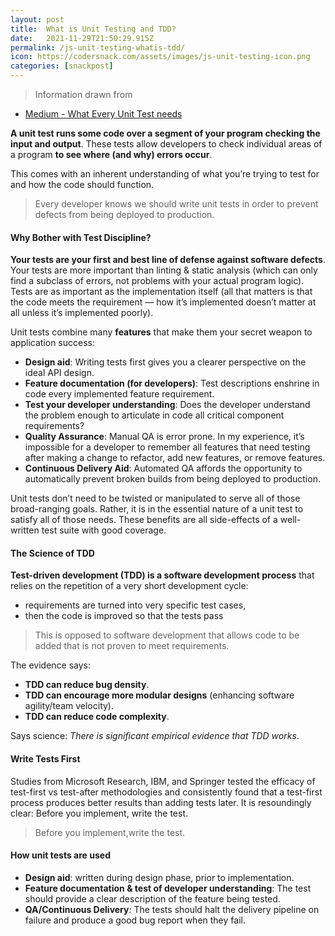 ```yaml
---
layout: post
title:  What is Unit Testing and TDD?
date:   2021-11-29T21:50:29.915Z
permalink: /js-unit-testing-whatis-tdd/
icon: https://codersnack.com/assets/images/js-unit-testing-icon.png
categories: [snackpost]
---
```


> Information drawn from 
- [Medium - What Every Unit Test needs](https://medium.com/javascript-scene/what-every-unit-test-needs-f6cd34d9836d)

**A unit test runs some code over a segment of your program checking the input and output**. These tests allow developers to check individual areas of a program **to see where (and why) errors occur**.

This comes with an inherent understanding of what you’re trying to test for and how the code should function.

>Every developer knows we should write unit tests in order to prevent defects from being deployed to production.

#### Why Bother with Test Discipline?
**Your tests are your first and best line of defense against software defects**. Your tests are more important than linting & static analysis (which can only find a subclass of errors, not problems with your actual program logic). Tests are as important as the implementation itself (all that matters is that the code meets the requirement — how it’s implemented doesn’t matter at all unless it’s implemented poorly).

Unit tests combine many **features** that make them your secret weapon to application success:

- **Design aid**: Writing tests first gives you a clearer perspective on the ideal API design.
- **Feature documentation (for developers)**: Test descriptions enshrine in code every implemented feature requirement.
- **Test your developer understanding**: Does the developer understand the problem enough to articulate in code all critical component requirements?
- **Quality Assurance**: Manual QA is error prone. In my experience, it’s impossible for a developer to remember all features that need testing after making a change to refactor, add new features, or remove features.
- **Continuous Delivery Aid**: Automated QA affords the opportunity to automatically prevent broken builds from being deployed to production.

Unit tests don’t need to be twisted or manipulated to serve all of those broad-ranging goals. Rather, it is in the essential nature of a unit test to satisfy all of those needs. These benefits are all side-effects of a well-written test suite with good coverage.

#### The Science of TDD
**Test-driven development (TDD) is a software development process** that relies on the repetition of a very short development cycle: 
- requirements are turned into very specific test cases, 
- then the code is improved so that the tests pass

>This is opposed to software development that allows code to be added that is not proven to meet requirements.

The evidence says:
- **TDD can reduce bug density**.
- **TDD can encourage more modular designs** (enhancing software agility/team velocity).
- **TDD can reduce code complexity**.

Says science: *There is significant empirical evidence that TDD works*.

#### Write Tests First
Studies from Microsoft Research, IBM, and Springer tested the efficacy of test-first vs test-after methodologies and consistently found that a test-first process produces better results than adding tests later. It is resoundingly clear: Before you implement, write the test.
>Before you implement,write the test.

#### How unit tests are used
- **Design aid**: written during design phase, prior to implementation.
- **Feature documentation & test of developer understanding**: The test should provide a clear description of the feature being tested.
- **QA/Continuous Delivery**: The tests should halt the delivery pipeline on failure and produce a good bug report when they fail.
